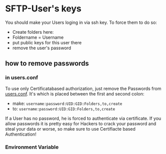 # SFTP-User's keys

You should make your Users loging in via ssh key. To force them to do so:

* Create folders here:
* Foldername = Username
* put public keys for this user there
* remove the user's password

## how to remove passwords

### in users.conf

To use only Certificatabased authorization, just remove the Passwords from [users.conf](../sftp.d/users.conf). It's which is placed between the first and second colon:

* make: `username:password:UID:GID:Folders,to,create`
* to: `username:password:UID:GID:Folders,to,create`

If a User has no password, he is forced to authenticate via certificate. If you allow passwords it is pretty easy for Hackers to crack your password and steal your data or worse, so make sure to use Certifiacte based Authentication!

### Environment Variable

